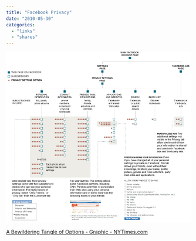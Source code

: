 ```yaml
---
title: "Facebook Privacy"
date: "2010-05-30"
categories: 
  - "links"
  - "shares"
---
```


![](images/tumblr_l2elq7vr4d1qz4vrlo1_1280.jpg)

[A Bewildering Tangle of Options - Graphic - NYTimes.com](http://www.nytimes.com/interactive/2010/05/12/business/facebook-privacy.html)
